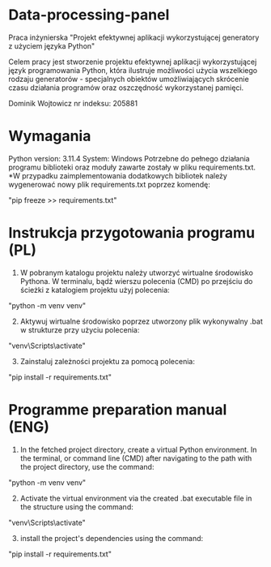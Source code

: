 # Data-processing-panel
Praca inżynierska
"Projekt efektywnej aplikacji wykorzystującej generatory z użyciem języka Python"

Celem pracy jest stworzenie projektu efektywnej aplikacji
wykorzystującej język programowania Python, która ilustruje
możliwości użycia wszelkiego rodzaju generatorów - specjalnych
obiektów umożliwiających skrócenie czasu działania programów
oraz oszczędność wykorzystanej pamięci.

Dominik Wojtowicz
nr indeksu: 205881



# Wymagania
Python version: 3.11.4
System: Windows
Potrzebne do pełnego działania programu biblioteki oraz moduły zawarte zostały w pliku requirements.txt.
*W przypadku zaimplementowania dodatkowych bibliotek należy wygenerować nowy plik requirements.txt poprzez komendę:

"pip freeze >> requirements.txt"



# Instrukcja przygotowania programu (PL)
1. W pobranym katalogu projektu należy utworzyć wirtualne środowisko Pythona.
W terminalu, bądź wierszu polecenia (CMD) po przejściu do ścieżki z katalogiem projektu użyj polecenia:

"python -m venv venv"

2. Aktywuj wirtualne środowisko poprzez utworzony plik wykonywalny .bat w strukturze przy użyciu polecenia:

"venv\Scripts\activate"

3. Zainstaluj zależności projektu za pomocą polecenia:

"pip install -r requirements.txt"



# Programme preparation manual (ENG)
1. In the fetched project directory, create a virtual Python environment.
In the terminal, or command line (CMD) after navigating to the path with the project directory, use the command:

"python -m venv venv"

2. Activate the virtual environment via the created .bat executable file in the structure using the command:

"venv\Scripts\activate"

3. install the project's dependencies using the command:

"pip install -r requirements.txt"
